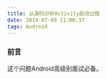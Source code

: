 ```yaml
---
title: 从源码分析Activity启动过程
date: 2019-07-09 11:00:37
tags: Android
---
```


### 前言
这个问题Android高级别面试必备。


